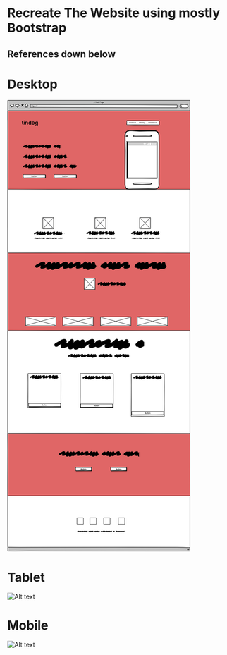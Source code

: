# Recreate The Website using mostly Bootstrap

## References down below

# Desktop
![Alt text](./preview/tindog-desktop.png "desktop")

# Tablet
![Alt text](./preview/tablet.png "tablet")

# Mobile
![Alt text](./preview/mobile.png "mobile")